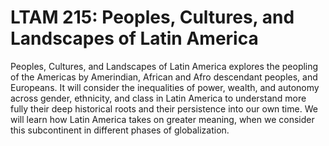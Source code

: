 # LTAM 215: Peoples, Cultures, and Landscapes of Latin America

Peoples, Cultures, and Landscapes of Latin America explores the peopling of the Americas by Amerindian, African and Afro descendant peoples, and Europeans. It will consider the inequalities of power, wealth, and autonomy across gender, ethnicity, and class in Latin America to understand more fully their deep historical roots and their persistence into our own time. We will learn how Latin America takes on greater meaning, when we consider this subcontinent in different phases of globalization.